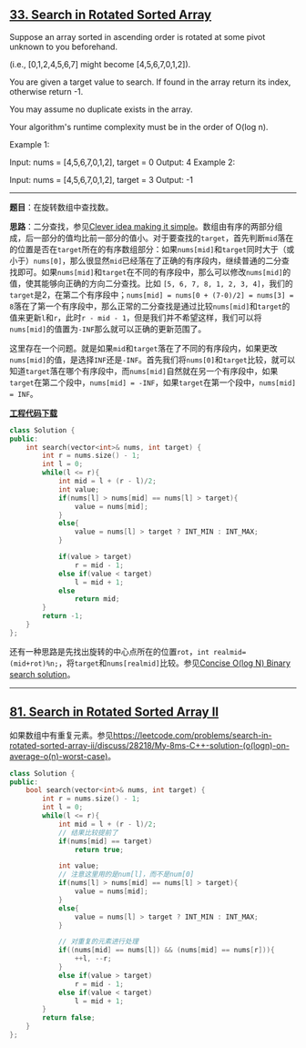 ## [33. Search in Rotated Sorted Array](https://leetcode.com/problems/search-in-rotated-sorted-array/)

Suppose an array sorted in ascending order is rotated at some pivot unknown to you beforehand.

(i.e., [0,1,2,4,5,6,7] might become [4,5,6,7,0,1,2]).

You are given a target value to search. If found in the array return its index, otherwise return -1.

You may assume no duplicate exists in the array.

Your algorithm's runtime complexity must be in the order of O(log n).

Example 1:

Input: nums = [4,5,6,7,0,1,2], target = 0
Output: 4
Example 2:

Input: nums = [4,5,6,7,0,1,2], target = 3
Output: -1

-----

**题目**：在旋转数组中查找数。

**思路**：二分查找，参见[Clever idea making it simple](https://leetcode.com/problems/search-in-rotated-sorted-array/discuss/14435/Clever-idea-making-it-simple)。数组由有序的两部分组成，后一部分的值均比前一部分的值小。对于要查找的`target`，首先判断`mid`落在的位置是否在`target`所在的有序数组部分：如果`nums[mid]`和`target`同时大于（或小于）`nums[0]`，那么很显然`mid`已经落在了正确的有序段内，继续普通的二分查找即可。如果`nums[mid]`和`target`在不同的有序段中，那么可以修改`nums[mid]`的值，使其能够向正确的方向二分查找。比如 `[5, 6, 7, 8, 1, 2, 3, 4]`，我们的`target`是2，在第二个有序段中；`nums[mid] = nums[0 + (7-0)/2] = nums[3] = 8`落在了第一个有序段中，那么正常的二分查找是通过比较`nums[mid]`和`target`的值来更新`l`和`r`，此时`r - mid - 1`，但是我们并不希望这样，我们可以将`nums[mid]`的值置为`-INF`那么就可以正确的更新范围了。

这里存在一个问题。就是如果`mid`和`target`落在了不同的有序段内，如果更改`nums[mid]`的值，是选择`INF`还是`-INF`。首先我们将`nums[0]`和`target`比较，就可以知道`target`落在哪个有序段中，而`nums[mid]`自然就在另一个有序段中，如果`target`在第二个段中，`nums[mid] = -INF`，如果`target`在第一个段中，`nums[mid] = INF`。

[**工程代码下载**](https://github.com/abesft/leetcode)

```cpp
class Solution {
public:
    int search(vector<int>& nums, int target) {
        int r = nums.size() - 1;
        int l = 0;
        while(l <= r){
            int mid = l + (r - l)/2;
            int value;
            if(nums[l] > nums[mid] == nums[l] > target){
                value = nums[mid];
            }
            else{
                value = nums[l] > target ? INT_MIN : INT_MAX;
            }

            if(value > target)
                r = mid - 1;
            else if(value < target)
                l = mid + 1;
            else
                return mid;
        }
        return -1;
    }
};
```

还有一种思路是先找出旋转的中心点所在的位置`rot`，`int realmid=(mid+rot)%n;`，将`target`和`nums[realmid]`比较。参见[Concise O(log N) Binary search solution](https://leetcode.com/problems/search-in-rotated-sorted-array/discuss/14425/Concise-O(log-N)-Binary-search-solution)。

-----

## [81. Search in Rotated Sorted Array II](https://leetcode.com/problems/search-in-rotated-sorted-array-ii/)

如果数组中有重复元素。参见<https://leetcode.com/problems/search-in-rotated-sorted-array-ii/discuss/28218/My-8ms-C++-solution-(o(logn)-on-average-o(n)-worst-case)>。

```cpp
class Solution {
public:
    bool search(vector<int>& nums, int target) {
        int r = nums.size() - 1;
        int l = 0;
        while(l <= r){
            int mid = l + (r - l)/2;
            // 结果比较提前了
            if(nums[mid] == target)
                return true;

            int value;
            // 注意这里用的是num[l]，而不是num[0]
            if(nums[l] > nums[mid] == nums[l] > target){
                value = nums[mid];
            }
            else{
                value = nums[l] > target ? INT_MIN : INT_MAX;
            }

            // 对重复的元素进行处理
            if((nums[mid] == nums[l]) && (nums[mid] == nums[r])){
                ++l, --r;
            }
            else if(value > target)
                r = mid - 1;
            else if(value < target)
                l = mid + 1;
        }
        return false;
    }
};
```